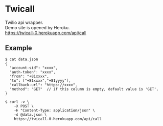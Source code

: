 # Twicall

Twilio api wrapper.  
Demo site is opened by Heroku.  
https://twicall-0.herokuapp.com/api/call


## Example

```
$ cat data.json
{
  "account-sid": "xxxx",
  "auth-token": "xxxx",
  "from": "+81xxxx",
  "to": ["+81xxxx","+81yyyy"],
  "callback-url": "https://xxxx",
  "method": "GET"  // if this column is empty, default value is 'GET'.
}

$ curl -v \
	-X POST \
	-H "Content-Type: application/json" \
	-d @data.json \
	https://twicall-0.herokuapp.com/api/call
```
